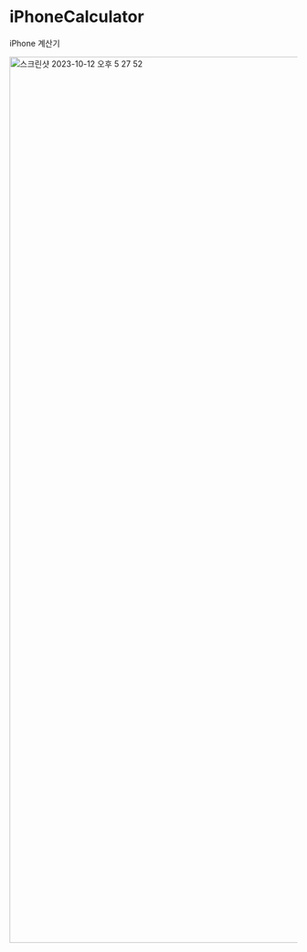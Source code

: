 # iPhoneCalculator
iPhone 계산기

<img width="1552" alt="스크린샷 2023-10-12 오후 5 27 52" src="https://github.com/sjh709/iPhoneCalculator/assets/42454759/f90aab5e-0cd2-4da3-8ab9-31a2ab986e9d">
